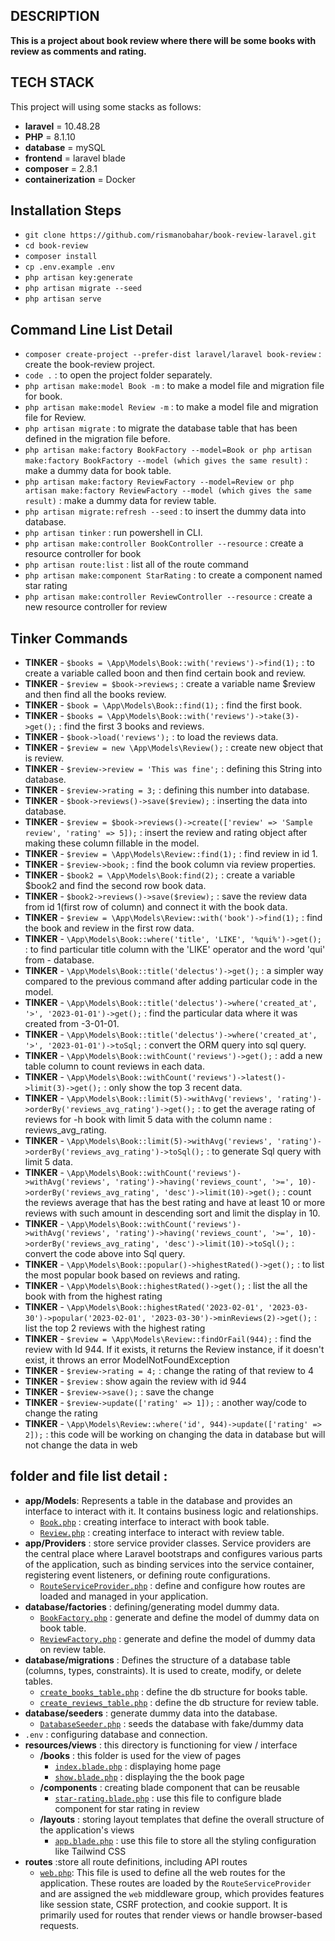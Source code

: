 ## DESCRIPTION

**This is a project about book review where there will be some books with review as comments and rating.**

## TECH STACK

This project will using some stacks as follows:
- **laravel** = 10.48.28
- **PHP** = 8.1.10
- **database** = mySQL
- **frontend** = laravel blade
- **composer** = 2.8.1
- **containerization** = Docker

## Installation Steps
                               
- `git clone https://github.com/rismanobahar/book-review-laravel.git`
- `cd book-review`
- `composer install`
- `cp .env.example .env`
- `php artisan key:generate`
- `php artisan migrate --seed`
- `php artisan serve`

## Command Line List Detail

- `composer create-project --prefer-dist laravel/laravel book-review` : create the book-review project.
- `code .` : to open the project folder separately.
- `php artisan make:model Book -m` : to make a model file and migration file for book.
- `php artisan make:model Review -m` : to make a model file and migration file for Review.
- `php artisan migrate` : to migrate the database table that has been defined in the migration file before.
- `php artisan make:factory BookFactory --model=Book or php artisan make:factory BookFactory --model (which gives the same result)` : make a dummy data for book table.
- `php artisan make:factory ReviewFactory --model=Review or php artisan make:factory ReviewFactory --model (which gives the same result)` : make a dummy data for review table.
- `php artisan migrate:refresh --seed` : to insert the dummy data into database.
- `php artisan tinker` : run powershell in CLI.
- `php artisan make:controller BookController --resource` : create a resource controller for book
- `php artisan route:list` : list all of the route command
- `php artisan make:component StarRating` : to create a component named star rating
- `php artisan make:controller ReviewController --resource` : create a new resource controller for review

## Tinker Commands

- **TINKER** - `$books = \App\Models\Book::with('reviews')->find(1);` : to create a variable called boon and then find certain book and review.
- **TINKER** - `$review = $book->reviews;` : create a variable name $review and then find all the books review.
- **TINKER** - `$book = \App\Models\Book::find(1);` : find the first book.
- **TINKER** - `$books = \App\Models\Book::with('reviews')->take(3)->get();` : find the first 3 books and reviews.
- **TINKER** - `$book->load('reviews');` : to load the reviews data.
- **TINKER** - `$review = new \App\Models\Review();` : create new object that is review.
- **TINKER** - `$review->review = 'This was fine';` : defining this String into database.
- **TINKER** - `$review->rating = 3;` : defining this number into database.
- **TINKER** - `$book->reviews()->save($review);` : inserting the data into database.
- **TINKER** - `$review = $book->reviews()->create(['review' => 'Sample review', 'rating' => 5]);` : insert the review and rating object after making these column fillable in the model.
- **TINKER** - `$review = \App\Models\Review::find(1);` : find review in id 1.
- **TINKER** - `$review->book;` : find the book column via review properties.
- **TINKER** - `$book2 = \App\Models\Book:find(2);` : create a variable $book2 and find the second row book data.
- **TINKER** - `$book2->reviews()->save($review);` : save the review data from id 1(first row of column) and connect it with the book data.
- **TINKER** - `$review = \App\Models\Review::with('book')->find(1);` : find the book and review in the first row data.
- **TINKER** - `\App\Models\Book::where('title', 'LIKE', '%qui%')->get();` : to find particular title column with the 'LIKE' operator and the word 'qui' from - database.
- **TINKER** - `\App\Models\Book::title('delectus')->get();` : a simpler way compared to the previous command after adding particular code in the model.
- **TINKER** - `\App\Models\Book::title('delectus')->where('created_at', '>', '2023-01-01')->get();` : find the particular data where it was created from -3-01-01.
- **TINKER** - `\App\Models\Book::title('delectus')->where('created_at', '>', '2023-01-01')->toSql;` : convert the ORM query into sql query.
- **TINKER** - `\App\Models\Book::withCount('reviews')->get();` : add a new table column to count reviews in each data.
- **TINKER** - `\App\Models\Book::withCount('reviews')->latest()->limit(3)->get();` : only show the top 3 recent data.
- **TINKER** - `\App\Models\Book::limit(5)->withAvg('reviews', 'rating')->orderBy('reviews_avg_rating')->get();` : to get the average rating of reviews for -h book with limit 5 data with the column name : reviews_avg_rating.
- **TINKER** - `\App\Models\Book::limit(5)->withAvg('reviews', 'rating')->orderBy('reviews_avg_rating')->toSql();` : to generate Sql query with limit 5 data.
- **TINKER** - `\App\Models\Book::withCount('reviews')->withAvg('reviews', 'rating')->having('reviews_count', '>=', 10)->orderBy('reviews_avg_rating', 'desc')->limit(10)->get();` : count the reviews average that has the best rating and have at least 10 or more reviews with such amount in descending sort and limit the display in 10.
- **TINKER** - `\App\Models\Book::withCount('reviews')->withAvg('reviews', 'rating')->having('reviews_count', '>=', 10)->orderBy('reviews_avg_rating', 'desc')->limit(10)->toSql();` : convert the code above into Sql query.
- **TINKER** - `\App\Models\Book::popular()->highestRated()->get();` : to list the most popular book based on reviews and rating.
- **TINKER** - `\App\Models\Book::highestRated()->get();` : list the all the book with from the highest rating
- **TINKER** - `\App\Models\Book::highestRated('2023-02-01', '2023-03-30')->popular('2023-02-01', '2023-03-30')->minReviews(2)->get();` : list the top 2 reviews with the highest rating
- **TINKER** - `$review = \App\Models\Review::findOrFail(944);` : find the review with Id 944. If it exists, it returns the Review instance, if it doesn't exist, it throws an error ModelNotFoundException
- **TINKER** - `$review->rating = 4;` : change the rating of that review to 4
- **TINKER** - `$review` : show again the review with id 944
- **TINKER** - `$review->save();` : save the change
- **TINKER** - `$review->update(['rating' => 1]);` : another way/code to change the rating
- **TINKER** - `\App\Models\Review::where('id', 944)->update(['rating' => 2]);` : this code will be working on changing the data in database but will not change the data in web

## folder and file list detail : 

- **app/Models**: Represents a table in the database and provides an interface to interact with it. It contains business logic and relationships.
    - [`Book.php`](/app/Models/Book.php) : creating interface to interact with book table.
    - [`Review.php`](/app/Models/Review.php) : creating interface to interact with review table.
- **app/Providers** : store service provider classes.  Service providers are the central place where Laravel bootstraps and configures various parts of the application, such as binding services into the service container, registering event listeners, or defining route configurations.
    - [`RouteServiceProvider.php`](/app/Providers/RouteServiceProvider.php) : define and configure how routes are loaded and managed in your application.
- **database/factories** : defining/generating model dummy data.
    - [`BookFactory.php`](/database/factories/BookFactory.php) :  generate and define the model of dummy data on book table.
    - [`ReviewFactory.php`](/database/factories/ReviewFactory.php) : generate and define the model of dummy data on review table.
- **database/migrations** : Defines the structure of a database table (columns, types, constraints). It is used to create, modify, or delete tables.
    - [`create_books_table.php`](/database/migrations/2025_02_12_091235_create_books_table.php) : define the db structure for books table.
    - [`create_reviews_table.php`](/database/migrations/2025_02_12_091412_create_reviews_table.php) : define the db structure for review table.
- **database/seeders** : generate dummy data into the database.
    - [`DatabaseSeeder.php`](/database/seeders/DatabaseSeeder.php) : seeds the database with fake/dummy data
- `.env` : configuring database and connection.
- **resources/views** : this directory is functioning for view / interface
    - **/books** : this folder is used for the view of pages
        - [`index.blade.php`](/resources/views/books/index.blade.php) : displaying home page
        - [`show.blade.php`](/resources/views/books/show.blade.php) : displaying the the book page
    - **/components** : creating blade component that can be reusable
        - [`star-rating.blade.php`](/resources/views/components/star-rating.blade.php) : use this file to configure blade component for star rating in review 
    - **/layouts** : storing layout templates that define the overall structure of the application's views
        - [`app.blade.php`](/resources/views/layouts/app.blade.php) : use this file to store all the styling configuration like Tailwind CSS
- **routes** :store all route definitions, including API routes
    - [`web.php`](/routes/web.php): This file is used to define all the web routes for the application. These routes are loaded by the `RouteServiceProvider` and are assigned the `web` middleware group, which provides features like session state, CSRF protection, and cookie support. It is primarily used for routes that render views or handle browser-based requests.


